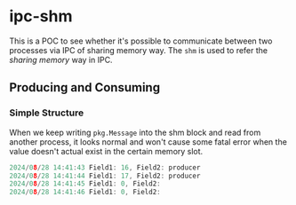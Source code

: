 # ipc-shm

This is a POC to see whether it's possible to communicate between two processes
via IPC of sharing memory way. The `shm` is used to refer the _sharing memory_ way in IPC.

## Producing and Consuming

### Simple Structure
When we keep writing `pkg.Message` into the shm block and read from another process,
it looks normal and won't cause some fatal error when the value doesn't actual exist in
the certain memory slot.

```go
2024/08/28 14:41:43 Field1: 16, Field2: producer
2024/08/28 14:41:44 Field1: 17, Field2: producer
2024/08/28 14:41:45 Field1: 0, Field2: 
2024/08/28 14:41:46 Field1: 0, Field2:
```

